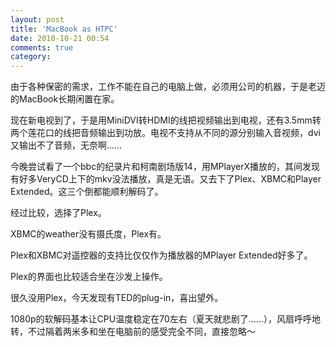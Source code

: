 ```yaml
---
layout: post
title: 'MacBook as HTPC'
date: 2010-10-21 00:54
comments: true
category: 
---
```

    

由于各种保密的需求，工作不能在自己的电脑上做，必须用公司的机器，于是老迈的MacBook长期闲置在家。

现在新电视到了，于是用MiniDVI转HDMI的线把视频输出到电视，还有3.5mm转两个莲花口的线把音频输出到功放。电视不支持从不同的源分别输入音视频，dvi又输出不了音频，无奈啊……

今晚尝试看了一个bbc的纪录片和柯南剧场版14，用MPlayerX播放的，其间发现有好多VeryCD上下的mkv没法播放，真是无语。又去下了Plex、XBMC和Player Extended。这三个倒都能顺利解码了。

经过比较，选择了Plex。

XBMC的weather没有摄氏度，Plex有。

Plex和XBMC对遥控器的支持比仅仅作为播放器的MPlayer Extended好多了。

Plex的界面也比较适合坐在沙发上操作。

很久没用Plex，今天发现有TED的plug-in，喜出望外。

1080p的软解码基本让CPU温度稳定在70左右（夏天就悲剧了……），风扇呼呼地转，不过隔着两米多和坐在电脑前的感受完全不同，直接忽略～
